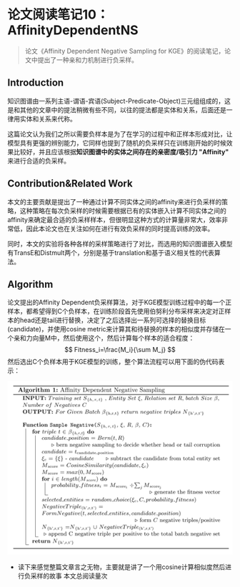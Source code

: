 # 论文阅读笔记10：AffinityDependentNS

> 论文《Affinity Dependent Negative Sampling for KGE》的阅读笔记，论文中提出了一种亲和力机制进行负采样。

## Introduction

知识图谱由一系列主语-谓语-宾语(Subject-Predicate-Object)三元组组成的，这是和其他的文章中的提法稍微有些不同，以往的提法都是实体和关系，后面还是一律用实体和关系来代称。

这篇论文认为我们之所以需要负样本是为了在学习的过程中和正样本形成对比，让模型具有更强的辨别能力，它同样也提到了随机的负采样只在训练刚开始的时候效果比较好，并且应该根据**知识图谱中的实体之间存在的亲密度/吸引力 "Affinity"** 来进行合适的负采样。

## Contribution&Related Work

本文的主要贡献是提出了一种通过计算不同实体之间的affinity来进行负采样的策略，这种策略在每次负采样的时候需要根据已有的实体嵌入计算不同实体之间的affinity来确定最合适的负采样样本，但很明显这种方式的计算量非常大，效率非常低，因此本论文也在关注如何在进行有效负采样的同时提高训练的效率。

同时，本文的实验将各种各样的采样策略进行了对比，而选用的知识图谱嵌入模型有TransE和Distmult两个，分别是基于translation和基于语义相关性的代表算法。

## Algorithm

论文提出的Affinity Dependent负采样算法，对于KGE模型训练过程中的每一个正样本，都希望得到C个负样本，在训练阶段首先使用伯努利分布采样来决定对正样本的head还是tail进行替换，决定了之后选择出一系列可选择的替换目标(candidate)，并使用cosine metric来计算其和待替换的样本的相似度并存储在一个亲和力向量M中，然后使用这个，然后计算每个样本的适合程度：
$$
Fitness_i=\frac{M_i}{\sum M_j}
$$
然后选出C个负样本用于KGE模型的训练，整个算法流程可以用下面的伪代码表示：

![image-20210806214431476](static/image-20210806214431476.png)

- 读下来感觉整篇文章言之无物，主要就是讲了一个用cosine计算相似度然后进行负采样的故事
<span id=busuanzi_container_page_pv>本文总阅读量<span id=busuanzi_value_page_pv></span>次</span>

